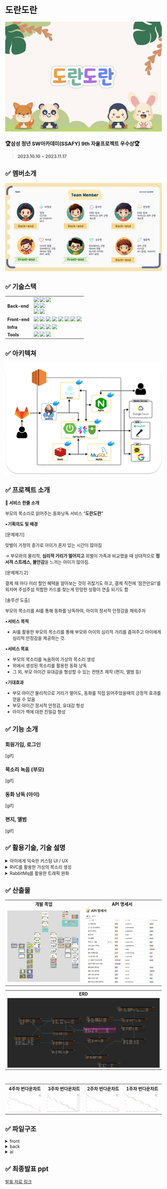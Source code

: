 # 도란도란

![Untitled](assets/도란도란.png)

### **🏆삼성 청년 SW아카데미(SSAFY) 9th 자율프로젝트 우수상🏆**

> **2023.10.10 ~ 2023.11.17**
>

## ✅ 멤버소개

![Untitled](assets/팀원.png)

## ✅ 기술스택
<table>
    <tr>
        <td><b>Back-end</b></td>
        <td><img src="https://img.shields.io/badge/Java-17.0.8-007396?style=flat&logo=Java&logoColor=white"/>
<img src="https://img.shields.io/badge/Spring Boot-3.0.6-6DB33F?style=flat-square&logo=Spring Boot&logoColor=white"/>
<img src="https://img.shields.io/badge/Spring Security-3.0.4-6DB33F?style=flat-square&logo=Spring Security&logoColor=white"/>
<br>
<img src="https://img.shields.io/badge/MySQL-8.0-4479A1?style=flat-square&logo=MySQL&logoColor=white"/>
<img src="https://img.shields.io/badge/JPA-59666C?style=flat-square&logo=Hibernate&logoColor=white"/>
<br>
<img src="https://img.shields.io/badge/Gradle-C71A36?style=flat-square&logo=Gradle&logoColor=white"/>
<img src="https://img.shields.io/badge/JWT-000000?style=flat-square&logo=JSON Web Tokens&logoColor=white"/>

</td>
    </tr>
    <tr>
    <td><b>Front-end</b></td>
    <td>
<img src="https://img.shields.io/badge/Npm-6.14.18-CB3837?style=flat-square&logo=Npm&logoColor=white"/>
<img src="https://img.shields.io/badge/Node-14.21.3-339933?style=flat-square&logo=Node.js&logoColor=white"/>
<img src="https://img.shields.io/badge/React-18.2.0-61DAFB?style=flat-square&logo=React&logoColor=white"/>
<img src="https://img.shields.io/badge/Redux-4.2.1-764ABC?style=flat-square&logo=Redux&logoColor=white"/>
<img src="https://img.shields.io/badge/JavaScript-F7DF1E?style=flat-square&logo=javascript&logoColor=black"/>
<img src="https://img.shields.io/badge/JSON-000000?style=flat-square&logo=json&logoColor=white"/>
<img src="https://img.shields.io/badge/HTML5-E34F26?style=flat-square&logo=html5&logoColor=white"/>
<img src="https://img.shields.io/badge/CSS3-1572B6?style=flat-square&logo=css3&logoColor=white"/>
    </td>
    </tr>
    <tr>
    <td><b>Infra</b></td>
    <td>
<img src="https://img.shields.io/badge/AWS-232F3E?style=flat-square&logo=amazon aws&logoColor=white"/>
<img src="https://img.shields.io/badge/Docker-4479A1?style=flat-square&logo=Docker&logoColor=white"/>
<img src="https://img.shields.io/badge/NGINX-1.18.0(Ubuntu)-009639?style=flat-square&logo=NGINX&logoColor=white"/>
<img src="https://img.shields.io/badge/Jenkins-2.332.1-D24939?style=flat-square&logo=Jenkins&logoColor=white"/>
</td>
    <tr>
    <td><b>Tools</b></td>
    <td>
    <img src="https://img.shields.io/badge/Notion-333333?style=flat-square&logo=Notion&logoColor=white"/>
    <img src="https://img.shields.io/badge/GitLab-FCA121?style=flat-square&logo=GitLab&logoColor=white"/>
<img src="https://img.shields.io/badge/JIRA-0052CC?style=flat-square&logo=JIRA Software&logoColor=white"/>
    </td>
    </tr>
</table>



## ✅ 아키텍쳐

![Untitled](assets/아키텍처.png)

## ✅ 프로젝트 소개

**🚩 서비스 한줄 소개**

부모의 목소리로 읽어주는 동화낭독 서비스 “**도란도란**”

▪️**기획의도 및 배경**

[문제제기]

맞벌이 가정의 증가로 아이가 혼자 있는 시간이 많아짐

 → 부모와의 물리적, **심리적 거리가 멀어지고** 외벌이 가족과 비교했을 때 상대적으로 **정서적 스트레스, 불안감**을 느끼는 아이가 많아짐.

[문제제기 2]

결제 때 마다 미리 할인 혜택을 알아보는 것이 귀찮기도 하고, 결제 직전에 ‘잠깐만요!’를 외치며 주섬주섬 적합한 카드를 찾는게 민망한 상황이 연출 되기도 함

[솔루션 도출]

부모의 목소리를 AI를 통해 동화를 낭독하여, 아이의 정서적 안정감을 채워주자

▪️**서비스 목적**

- AI를 활용한 부모의 목소리를 통해 부모와 아이의 심리적 거리를 좁혀주고 아이에게 심리적 안정감을 제공하는 것.

▪️**서비스 목표**

- 부모의 목소리를 녹음하여 가상의 목소리 생성
- 위에서 생성된 목소리를 활용한 동화 낭독
- 그 외, 부모 아이간 유대감을 형성할 수 있는 컨텐츠 제작 (편지, 앨범 등)

▪️**기대효과**

- 부모 아이간 물리적으로 거리가 멀어도, 동화를 직접 읽어주었을때의 긍정적 효과를 얻을 수 있음
- 부모 아이간 정서적 안정감, 유대감 형성
- 아이가 책에 대한 친밀감 형성

## ✅ 기능 소개

### 회원가입, 로그인

[gif]

### 목소리 녹음 (부모)

[gif]

### 동화 낭독 (아이)

[gif]

### 편지, 앨범

[gif]

## ✅ 활용기술, 기술 설명

<details>
<summary>아이에게 익숙한 커스텀 UI / UX</summary>
</details>
<details>
<summary>RVC를 활용한 가상의 목소리 생성</summary>
</details>
<details>
<summary>RabbitMq를 활용한 트래픽 완화</summary>
    <img src="assets/플로우.png">

    **개요**

    1. 녹음된 목소리를 활용하여 모델을 생성해야하는데 평균적으로 1시간 ~ 3시간 정도 소요됨.
    2. 위의 과정을 스프링 <-> RVC Python Server 기존 아키텍처에서 수행했을 때 하나의 요청, 응답이 3시간 정도 소요됨.
        - **응답이 처리되는동안 요청을 보낸 유저는 다른 작업을 수행 할 수 없으며**,
        - "또한 파이썬 서버에서 **모델 학습, 추론이 별개로 일어날 수 있도록 "병렬 처리"**가 필요했음."
            - 모델학습과 추론의 분산 -> GPU 효율 개선

    **해결**

    1. 기존 아키텍처 사이에 메세지 브로커인 RabbitMq를 적용 ( Spring Server <-> Rabbit Mq <-> Python Server )
        - 요청 API에서 처리되어야 할 **모델 학습, 추론이 다른 API에게 위임**
        - 프로세스를 분산시킴으로써 **효율이 올라가고, 체감 속도 개선**
</details>

## ✅ 산출물
<table>    
    <tr align="center" > 
        <td><strong>개발 목업</strong></td>
        <td><strong>API 명세서</strong></td>
    </tr>
    <tr align="center">
        <td> <img src="assets/개발목업.png"></td>
        <td> <img src="assets/api명세서.png"></td>
    </tr>
</table>
<table>
    <tr align="center" > 
            <td><strong>ERD</strong></td>
        </tr>
    <tr align="center">
            <td> <img src="assets/erd.png"> </td>
        </tr>
</table>
<br>
<table>
    <tr align="center" > 
        <th>4주차 번다운차트</th>
        <th>3주차 번다운차트</th>
        <th>2주차 번다운차트</th>
        <th>1주차 번다운차트</th>
    </tr>
    <tr align="center">
        <td> <img src="assets/4주차번다운차트.png"> </td>
        <td><img src="assets/3주차번다운차트.png"></td>
        <td><img src="assets/2주차번다운차트.png"></td>
        <td><img src="assets/1주차번다운차트.png"></td>
    </tr>
</table>


## ✅ 파일구조
<details>
<summary>front</summary>
</details>
<details>
<summary>back</summary>
</details>
<details>
<summary>ai</summary>
</details>


## ✅ 최종발표 ppt
[발표 자료 링크](assets/발표자료/도란도란%20발표자료.pdf)

